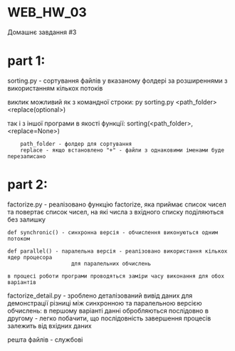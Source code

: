 # WEB_HW_03
Домашнє завдання #3

part 1: 
======
sorting.py - сортування файлів у вказаному фолдері за розширеннями з використанням кількох потоків 

виклик можливий як з командної строки:
py sorting.py <path_folder> <replace(optional>) 

так і з іншої програми в якості функції:
sorting(<path_folder>, <replace=None>)

        path_folder - фолдер для сортування 
        replace - якщо встановлено "+" - файли з однаковими іменами буде перезаписано

part 2:
======
factorize.py - реалізовано функцію factorize, яка приймає список чисел та повертає список чисел, 
                на які числа з вхідного списку поділяються без залишку

    def synchronic() - синхронна версія - обчислення виконуються одним потоком

    def parallel() - паралельна версія - реалізовано використання кількох ядер процесора 
                        для паралельних обчислень 

    в процесі роботи програми проводяться заміри часу виконання для обох варіантів 

factorize_detail.py - зроблено деталізований вивід даних для демонстрації різниці
                        між синхронною та паралельною версією обчислень: 
                        в першому варіанті данні обробляються послідовно 
                        в другому - легко побачити, що послідовність завершення процесів
                        залежить від вхідних даних


решта файлів - службові
